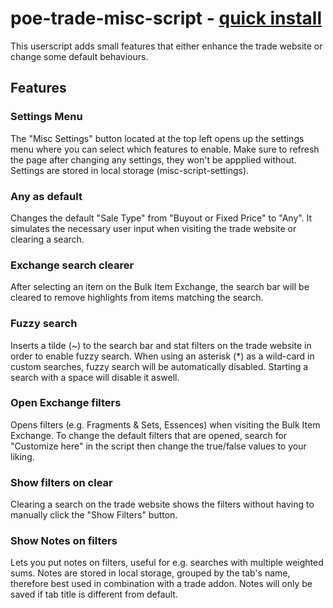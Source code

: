 # poe-trade-misc-script - [quick install](https://raw.githubusercontent.com/D4Enjoyer/poe-trade-misc-script/main/poe-trade-misc-script.user.js)

This userscript adds small features that either enhance the trade website or change some default behaviours.

## Features

### Settings Menu

The "Misc Settings" button located at the top left opens up the settings menu where you can select which features to enable. Make sure to refresh the page after changing any settings, they won't be appplied without. Settings are stored in local storage (misc-script-settings).

### Any as default

Changes the default "Sale Type" from "Buyout or Fixed Price" to "Any". It simulates the necessary user input when visiting the trade website or clearing a search.

### Exchange search clearer

After selecting an item on the Bulk Item Exchange, the search bar will be cleared to remove highlights from items matching the search.

### Fuzzy search

Inserts a tilde (~) to the search bar and stat filters on the trade website in order to enable fuzzy search. When using an asterisk (\*) as a wild-card in custom searches, fuzzy search will be automatically disabled. Starting a search with a space will disable it aswell.

### Open Exchange filters

Opens filters (e.g. Fragments & Sets, Essences) when visiting the Bulk Item Exchange. To change the default filters that are opened, search for "Customize here" in the script then change the true/false values to your liking.

### Show filters on clear

Clearing a search on the trade website shows the filters without having to manually click the "Show Filters" button.

### Show Notes on filters

Lets you put notes on filters, useful for e.g. searches with multiple weighted sums. Notes are stored in local storage, grouped by the tab's name, therefore best used in combination with a trade addon. Notes will only be saved if tab title is different from default.
